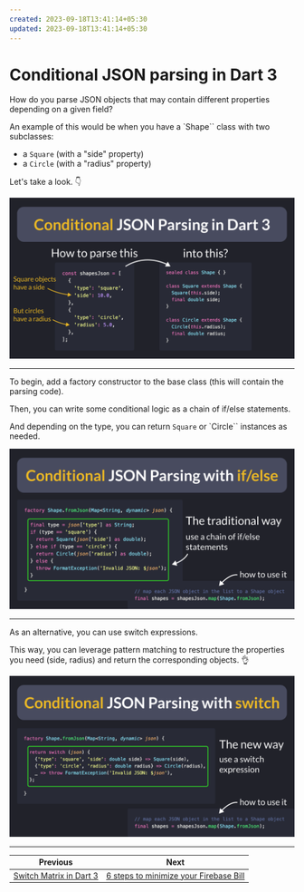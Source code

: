 ```yaml
---
created: 2023-09-18T13:41:14+05:30
updated: 2023-09-18T13:41:14+05:30
---
```

# Conditional JSON parsing in Dart 3

How do you parse JSON objects that may contain different properties depending on a given field?

An example of this would be when you have a `Shape`` class with two subclasses:

- a `Square` (with a "side" property)
- a `Circle` (with a "radius" property)

Let's take a look. 👇

![](113.1.png)

---

To begin, add a factory constructor to the base class (this will contain the parsing code).

Then, you can write some conditional logic as a chain of if/else statements.

And depending on the type, you can return `Square` or `Circle`` instances as needed.

![](113.2.png)

---

As an alternative, you can use switch expressions.

This way, you can leverage pattern matching to restructure the properties you need (side, radius) and return the corresponding objects. 👌

![](113.3.png)

---

 

| Previous | Next |
| -------- | ---- |
| [Switch Matrix in Dart 3](../0112-switch-matrix/index.md) | [6 steps to minimize your Firebase Bill](../0114-minimize-firebase-bill/index.md) |
